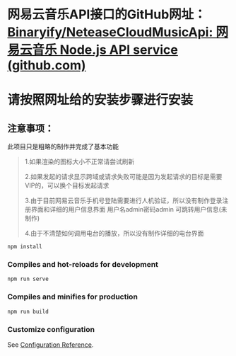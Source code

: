 # 网易云音乐API接口的GitHub网址：[Binaryify/NeteaseCloudMusicApi: 网易云音乐 Node.js API service (github.com)](https://github.com/Binaryify/NeteaseCloudMusicApi)
# 请按照网址给的安装步骤进行安装

## 注意事项：

此项目只是粗略的制作并完成了基本功能

> 1.如果渲染的图标大小不正常请尝试刷新
> 
> 2.如果发起的请求显示跨域或请求失败可能是因为发起请求的目标是需要VIP的，可以换个目标发起请求
> 
> 3.由于目前网易云音乐手机号登陆需要进行人机验证，所以没有制作登录注册界面和详细的用户信息界面
> 用户名admin密码admin 可跳转用户信息(未制作)
> 
> 4.由于不清楚如何调用电台的播放，所以没有制作详细的电台界面


```
npm install
```

### Compiles and hot-reloads for development

```
npm run serve
```

### Compiles and minifies for production

```
npm run build
```

### Customize configuration

See [Configuration Reference](https://cli.vuejs.org/config/).
